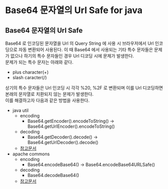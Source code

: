 # Base64 문자열의 Url Safe for java

## Base64 문자열의 Url Safe
Base64 로 인코딩된 문자열을 Url 의 Query String 에 사용 시 브라우저에서 Url 인코딩으로 자동 변환되어 사용된다. 이 때 Base64 에서 사용되는 기타 특수 문자들은 문제가 없으나 하기의 특수 문자들인 경우 Url 디코딩 시에 문제가 발생한다.  
문제가 되는 특수 문자는 아래와 같다.
+ plus character(+)
+ slash caracter(/)

상기의 특수 문자들은 Url 인코딩 시 각각 %20, %2F 로 변환되며 이를 Url 디코딩하면 본래의 문자열로 치환되지 않는 문제가 발생한다.  
이를 해결하고자 다음과 같은 방법을 사용한다.
* java util
	+ encoding
		- Base64.getEncoder().encodeToString() -> Base64.getUrlEncoder().encodeToString()
	+ decoding
		- Base64.getDecoder().decode() -> Base64.getUrlDecoder().decode()
	+ [참고문서](https://docs.oracle.com/javase/8/docs/api/java/util/Base64.html)
* apache commons
	+ encoding
		- Base64.encodeBase64() -> Base64.encodeBase64URLSafe()
	+ decoding
		- Base64.decodeBase64()
	+ [참고문서](https://www.adobe.io/experience-manager/reference-materials/6-4/javadoc/org/apache/commons/codec/binary/Base64.html#encodeBase64URLSafe-byte:A-)
